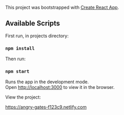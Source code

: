 This project was bootstrapped with [Create React App](https://github.com/facebook/create-react-app).

## Available Scripts

First run, in projects directory: 

### `npm install`

Then run:

### `npm start`

Runs the app in the development mode.<br />
Open [http://localhost:3000](http://localhost:3000) to view it in the browser.


View the project: 


https://angry-gates-f123c9.netlify.com
